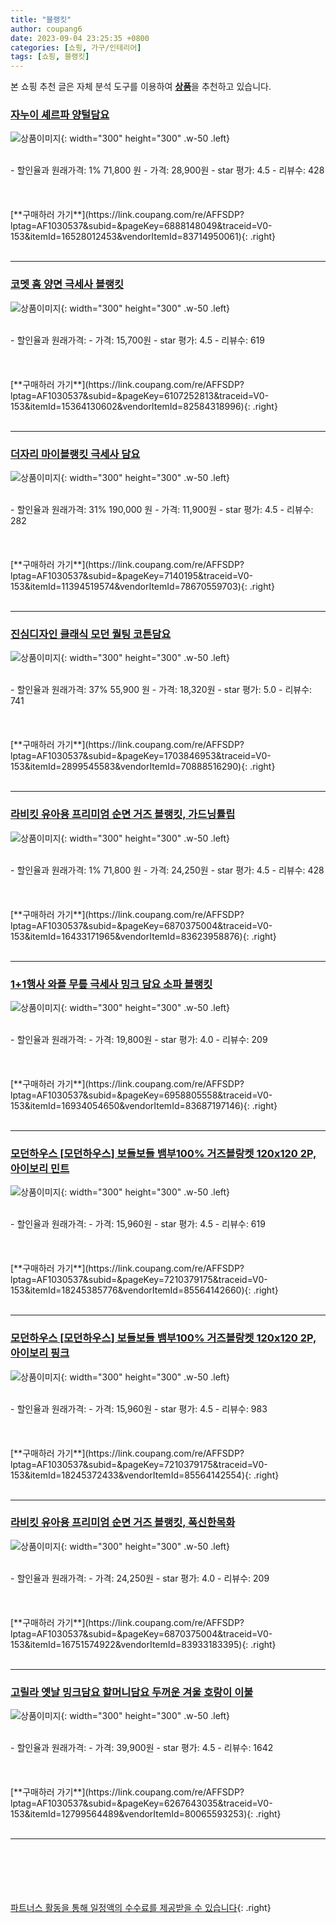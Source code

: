 ```yaml
---
title: "블랭킷"
author: coupang6
date: 2023-09-04 23:25:35 +0800
categories: [쇼핑, 가구/인테리어]
tags: [쇼핑, 블랭킷]
---
```


본 쇼핑 추천 글은 자체 분석 도구를 이용하여 [**상품**](https://link.coupang.com/a/bao1ui)을 추천하고 있습니다.

### [자누이 셰르파 양털담요](https://link.coupang.com/re/AFFSDP?lptag=AF1030537&subid=&pageKey=6888148049&traceid=V0-153&itemId=16528012453&vendorItemId=83714950061)

![상품이미지](https://thumbnail9.coupangcdn.com/thumbnails/remote/230x230ex/image/vendor_inventory/1624/fa6dc14ca0c1ee6bae4cc8b93f3261dc583f4dbb86a99b74793f81535fb9.jpg){: width="300" height="300" .w-50 .left}


<br>
- 할인율과 원래가격: 1%  71,800   원
- 가격: 28,900원
- star 평가: 4.5
- 리뷰수: 428
<br>
<br>
<br>
<br>
[**구매하러 가기**](https://link.coupang.com/re/AFFSDP?lptag=AF1030537&subid=&pageKey=6888148049&traceid=V0-153&itemId=16528012453&vendorItemId=83714950061){: .right}
<br>
<br>

---

### [코멧 홈 양면 극세사 블랭킷](https://link.coupang.com/re/AFFSDP?lptag=AF1030537&subid=&pageKey=6107252813&traceid=V0-153&itemId=15364130602&vendorItemId=82584318996)

![상품이미지](https://thumbnail7.coupangcdn.com/thumbnails/remote/230x230ex/image/retail/images/5624866161845729-3dc708ac-9f9a-431b-a940-79b7e3dd7af5.jpg){: width="300" height="300" .w-50 .left}


<br>
- 할인율과 원래가격: 
- 가격: 15,700원
- star 평가: 4.5
- 리뷰수: 619
<br>
<br>
<br>
<br>
[**구매하러 가기**](https://link.coupang.com/re/AFFSDP?lptag=AF1030537&subid=&pageKey=6107252813&traceid=V0-153&itemId=15364130602&vendorItemId=82584318996){: .right}
<br>
<br>

---

### [더자리 마이블랭킷 극세사 담요](https://link.coupang.com/re/AFFSDP?lptag=AF1030537&subid=&pageKey=7140195&traceid=V0-153&itemId=11394519574&vendorItemId=78670559703)

![상품이미지](https://thumbnail9.coupangcdn.com/thumbnails/remote/230x230ex/image/retail/images/2458930436216842-2574e28f-a9ee-482f-8876-bd9c63ddb358.jpg){: width="300" height="300" .w-50 .left}


<br>
- 할인율과 원래가격: 31%  190,000   원
- 가격: 11,900원
- star 평가: 4.5
- 리뷰수: 282
<br>
<br>
<br>
<br>
[**구매하러 가기**](https://link.coupang.com/re/AFFSDP?lptag=AF1030537&subid=&pageKey=7140195&traceid=V0-153&itemId=11394519574&vendorItemId=78670559703){: .right}
<br>
<br>

---

### [진심디자인 클래식 모던 퀄팅 코튼담요](https://link.coupang.com/re/AFFSDP?lptag=AF1030537&subid=&pageKey=1703846953&traceid=V0-153&itemId=2899545583&vendorItemId=70888516290)

![상품이미지](https://thumbnail9.coupangcdn.com/thumbnails/remote/230x230ex/image/retail/images/2020/06/04/10/5/3f2e2867-3eb9-4ed0-976f-2361f5fe24eb.jpg){: width="300" height="300" .w-50 .left}


<br>
- 할인율과 원래가격: 37%  55,900   원
- 가격: 18,320원
- star 평가: 5.0
- 리뷰수: 741
<br>
<br>
<br>
<br>
[**구매하러 가기**](https://link.coupang.com/re/AFFSDP?lptag=AF1030537&subid=&pageKey=1703846953&traceid=V0-153&itemId=2899545583&vendorItemId=70888516290){: .right}
<br>
<br>

---

### [라비킷 유아용 프리미엄 순면 거즈 블랭킷, 가드닝튤립](https://link.coupang.com/re/AFFSDP?lptag=AF1030537&subid=&pageKey=6870375004&traceid=V0-153&itemId=16433171965&vendorItemId=83623958876)

![상품이미지](https://thumbnail7.coupangcdn.com/thumbnails/remote/230x230ex/image/retail/images/3488812404176613-4f011c3c-f918-4fdf-ad3e-9acc03c5da1f.jpg){: width="300" height="300" .w-50 .left}


<br>
- 할인율과 원래가격: 1%  71,800   원
- 가격: 24,250원
- star 평가: 4.5
- 리뷰수: 428
<br>
<br>
<br>
<br>
[**구매하러 가기**](https://link.coupang.com/re/AFFSDP?lptag=AF1030537&subid=&pageKey=6870375004&traceid=V0-153&itemId=16433171965&vendorItemId=83623958876){: .right}
<br>
<br>

---

### [1+1행사 와플 무릎 극세사 밍크 담요 소파 블랭킷](https://link.coupang.com/re/AFFSDP?lptag=AF1030537&subid=&pageKey=6958805558&traceid=V0-153&itemId=16934054650&vendorItemId=83687197146)

![상품이미지](https://thumbnail6.coupangcdn.com/thumbnails/remote/230x230ex/image/vendor_inventory/14d6/434deb73a937eb5976f5ae6410c25c7e8a7831b3b395256db46801495ef3.jpg){: width="300" height="300" .w-50 .left}


<br>
- 할인율과 원래가격: 
- 가격: 19,800원
- star 평가: 4.0
- 리뷰수: 209
<br>
<br>
<br>
<br>
[**구매하러 가기**](https://link.coupang.com/re/AFFSDP?lptag=AF1030537&subid=&pageKey=6958805558&traceid=V0-153&itemId=16934054650&vendorItemId=83687197146){: .right}
<br>
<br>

---

### [모던하우스 [모던하우스] 보들보들 뱀부100% 거즈블랑켓 120x120 2P, 아이보리 민트](https://link.coupang.com/re/AFFSDP?lptag=AF1030537&subid=&pageKey=7210379175&traceid=V0-153&itemId=18245385776&vendorItemId=85564142660)

![상품이미지](https://thumbnail6.coupangcdn.com/thumbnails/remote/230x230ex/image/vendor_inventory/1d76/af9e3321262287c195a5bc041c78e1c37904e56d3de21ae29950a777479b.jpg){: width="300" height="300" .w-50 .left}


<br>
- 할인율과 원래가격: 
- 가격: 15,960원
- star 평가: 4.5
- 리뷰수: 619
<br>
<br>
<br>
<br>
[**구매하러 가기**](https://link.coupang.com/re/AFFSDP?lptag=AF1030537&subid=&pageKey=7210379175&traceid=V0-153&itemId=18245385776&vendorItemId=85564142660){: .right}
<br>
<br>

---

### [모던하우스 [모던하우스] 보들보들 뱀부100% 거즈블랑켓 120x120 2P, 아이보리 핑크](https://link.coupang.com/re/AFFSDP?lptag=AF1030537&subid=&pageKey=7210379175&traceid=V0-153&itemId=18245372433&vendorItemId=85564142554)

![상품이미지](https://thumbnail8.coupangcdn.com/thumbnails/remote/230x230ex/image/vendor_inventory/50d3/55715b515df11e5852a622365e414312b8241175dba0ff018888d65af224.jpg){: width="300" height="300" .w-50 .left}


<br>
- 할인율과 원래가격: 
- 가격: 15,960원
- star 평가: 4.5
- 리뷰수: 983
<br>
<br>
<br>
<br>
[**구매하러 가기**](https://link.coupang.com/re/AFFSDP?lptag=AF1030537&subid=&pageKey=7210379175&traceid=V0-153&itemId=18245372433&vendorItemId=85564142554){: .right}
<br>
<br>

---

### [라비킷 유아용 프리미엄 순면 거즈 블랭킷, 폭신한목화](https://link.coupang.com/re/AFFSDP?lptag=AF1030537&subid=&pageKey=6870375004&traceid=V0-153&itemId=16751574922&vendorItemId=83933183395)

![상품이미지](https://thumbnail9.coupangcdn.com/thumbnails/remote/230x230ex/image/retail/images/2185003614053652-572648ff-a47c-4669-94b5-8a627028f506.jpg){: width="300" height="300" .w-50 .left}


<br>
- 할인율과 원래가격: 
- 가격: 24,250원
- star 평가: 4.0
- 리뷰수: 209
<br>
<br>
<br>
<br>
[**구매하러 가기**](https://link.coupang.com/re/AFFSDP?lptag=AF1030537&subid=&pageKey=6870375004&traceid=V0-153&itemId=16751574922&vendorItemId=83933183395){: .right}
<br>
<br>

---

### [고릴라 옛날 밍크담요 할머니담요 두꺼운 겨울 호랑이 이불](https://link.coupang.com/re/AFFSDP?lptag=AF1030537&subid=&pageKey=6267643035&traceid=V0-153&itemId=12799564489&vendorItemId=80065593253)

![상품이미지](https://thumbnail8.coupangcdn.com/thumbnails/remote/230x230ex/image/vendor_inventory/9ff5/f76ea72562a51b57ac5420f1b81c4e67499f0bcea93dc82ae43621560359.jpg){: width="300" height="300" .w-50 .left}


<br>
- 할인율과 원래가격: 
- 가격: 39,900원
- star 평가: 4.5
- 리뷰수: 1642
<br>
<br>
<br>
<br>
[**구매하러 가기**](https://link.coupang.com/re/AFFSDP?lptag=AF1030537&subid=&pageKey=6267643035&traceid=V0-153&itemId=12799564489&vendorItemId=80065593253){: .right}
<br>
<br>

---
<br><br><br><br><br> [파트너스 활동을 통해 일정액의 수수료를 제공받을 수 있습니다](https://link.coupang.com/a/bao1ui){: .right}